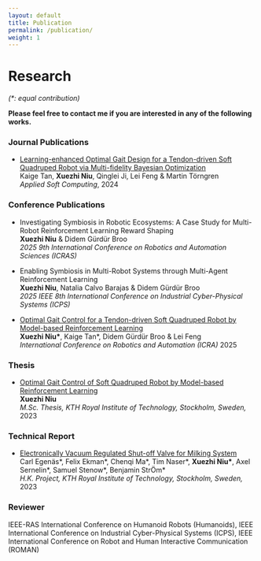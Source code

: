 ```yaml
---
layout: default
title: Publication
permalink: /publication/
weight: 1
---
```


# Research
*(\*: equal contribution)*

**Please feel free to contact me if you are interested in any of the following works.**

### Journal Publications
* [Learning-enhanced Optimal Gait Design for a Tendon-driven Soft Quadruped Robot via Multi-fidelity Bayesian Optimization](https://doi.org/10.1016/j.asoc.2024.112568) <br>
Kaige Tan, **Xuezhi Niu**, Qinglei Ji, Lei Feng & Martin Törngren<br>
*Applied Soft Computing*, 2024<br>

### Conference Publications
* Investigating Symbiosis in Robotic Ecosystems: A Case Study for Multi-Robot Reinforcement Learning Reward Shaping<br>
**Xuezhi Niu** & Didem Gürdür Broo<br>
*2025 9th International Conference on Robotics and Automation Sciences (ICRAS)* <br>

* Enabling Symbiosis in Multi-Robot Systems through Multi-Agent Reinforcement Learning<br>
**Xuezhi Niu**, Natalia Calvo Barajas & Didem Gürdür Broo<br>
*2025 IEEE 8th International Conference on Industrial Cyber-Physical Systems (ICPS)* <br>

* [Optimal Gait Control for a Tendon-driven Soft Quadruped Robot by Model-based Reinforcement Learning](https://arxiv.org/abs/2406.07069)<br>
**Xuezhi Niu\***, Kaige Tan\*, Didem Gürdür Broo & Lei Feng<br>
*International Conference on Robotics and Automation (ICRA)* 2025<br>

### Thesis
* [Optimal Gait Control of Soft Quadruped Robot by Model-based Reinforcement Learning](https://urn.kb.se/resolve?urn=urn:nbn:se:kth:diva-339056)<br>
**Xuezhi Niu**<br>
*M.Sc. Thesis, KTH Royal Institute of Technology, Stockholm, Sweden,* 2023<br>

### Technical Report
* [Electronically Vacuum Regulated Shut-off Valve for Milking System](https://urn.kb.se/resolve?urn=urn:nbn:se:kth:diva-324226)<br>
Carl Egenäs\*, Felix Ekman\*, Chenqi Ma\*, Tim Naser\*, **Xuezhi Niu\***, Axel Sernelin\*, Samuel Stenow\*, Benjamin StrÖm\* <br>
*H.K. Project, KTH Royal Institute of Technology, Stockholm, Sweden,* 2023<br>

### Reviewer
IEEE-RAS International Conference on Humanoid Robots (Humanoids), IEEE International Conference on Industrial Cyber-Physical Systems (ICPS), IEEE International Conference on Robot and Human Interactive Communication (ROMAN) <br>
